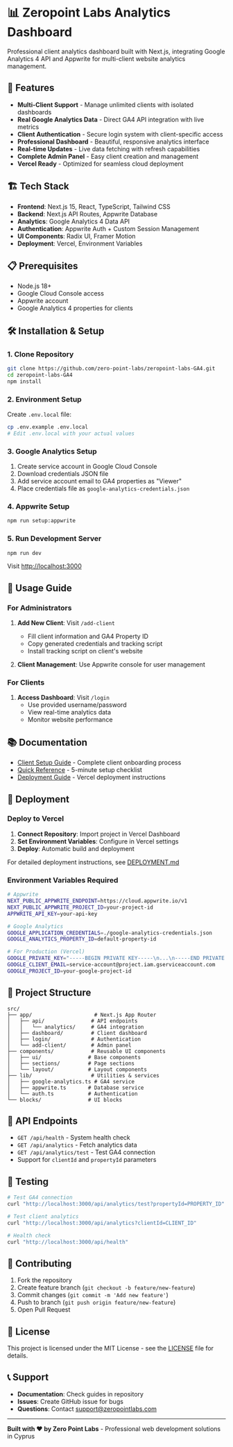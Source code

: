 # 📊 Zeropoint Labs Analytics Dashboard

Professional client analytics dashboard built with Next.js, integrating Google Analytics 4 API and Appwrite for multi-client website analytics management.

## 🚀 Features

- **Multi-Client Support** - Manage unlimited clients with isolated dashboards
- **Real Google Analytics Data** - Direct GA4 API integration with live metrics
- **Client Authentication** - Secure login system with client-specific access
- **Professional Dashboard** - Beautiful, responsive analytics interface
- **Real-time Updates** - Live data fetching with refresh capabilities
- **Complete Admin Panel** - Easy client creation and management
- **Vercel Ready** - Optimized for seamless cloud deployment

## 🏗️ Tech Stack

- **Frontend**: Next.js 15, React, TypeScript, Tailwind CSS
- **Backend**: Next.js API Routes, Appwrite Database
- **Analytics**: Google Analytics 4 Data API
- **Authentication**: Appwrite Auth + Custom Session Management
- **UI Components**: Radix UI, Framer Motion
- **Deployment**: Vercel, Environment Variables

## 📋 Prerequisites

- Node.js 18+
- Google Cloud Console access
- Appwrite account
- Google Analytics 4 properties for clients

## 🛠️ Installation & Setup

### 1. Clone Repository
```bash
git clone https://github.com/zero-point-labs/zeropoint-labs-GA4.git
cd zeropoint-labs-GA4
npm install
```

### 2. Environment Setup
Create `.env.local` file:
```bash
cp .env.example .env.local
# Edit .env.local with your actual values
```

### 3. Google Analytics Setup
1. Create service account in Google Cloud Console
2. Download credentials JSON file
3. Add service account email to GA4 properties as "Viewer"
4. Place credentials file as `google-analytics-credentials.json`

### 4. Appwrite Setup
```bash
npm run setup:appwrite
```

### 5. Run Development Server
```bash
npm run dev
```

Visit [http://localhost:3000](http://localhost:3000)

## 📖 Usage Guide

### For Administrators

1. **Add New Client**: Visit `/add-client`
   - Fill client information and GA4 Property ID
   - Copy generated credentials and tracking script
   - Install tracking script on client's website

2. **Client Management**: Use Appwrite console for user management

### For Clients

1. **Access Dashboard**: Visit `/login`
   - Use provided username/password
   - View real-time analytics data
   - Monitor website performance

## 📚 Documentation

- [Client Setup Guide](./CLIENT_SETUP_GUIDE.md) - Complete client onboarding process
- [Quick Reference](./QUICK_REFERENCE.md) - 5-minute setup checklist  
- [Deployment Guide](./DEPLOYMENT.md) - Vercel deployment instructions

## 🚀 Deployment

### Deploy to Vercel

1. **Connect Repository**: Import project in Vercel Dashboard
2. **Set Environment Variables**: Configure in Vercel settings
3. **Deploy**: Automatic build and deployment

For detailed deployment instructions, see [DEPLOYMENT.md](./DEPLOYMENT.md)

### Environment Variables Required

```bash
# Appwrite
NEXT_PUBLIC_APPWRITE_ENDPOINT=https://cloud.appwrite.io/v1
NEXT_PUBLIC_APPWRITE_PROJECT_ID=your-project-id
APPWRITE_API_KEY=your-api-key

# Google Analytics
GOOGLE_APPLICATION_CREDENTIALS=./google-analytics-credentials.json
GOOGLE_ANALYTICS_PROPERTY_ID=default-property-id

# For Production (Vercel)
GOOGLE_PRIVATE_KEY="-----BEGIN PRIVATE KEY-----\n...\n-----END PRIVATE KEY-----\n"
GOOGLE_CLIENT_EMAIL=service-account@project.iam.gserviceaccount.com
GOOGLE_PROJECT_ID=your-google-project-id
```

## 📁 Project Structure

```
src/
├── app/                    # Next.js App Router
│   ├── api/               # API endpoints
│   │   └── analytics/     # GA4 integration
│   ├── dashboard/         # Client dashboard
│   ├── login/             # Authentication
│   └── add-client/        # Admin panel
├── components/            # Reusable UI components
│   ├── ui/               # Base components
│   ├── sections/         # Page sections
│   └── layout/           # Layout components
├── lib/                   # Utilities & services
│   ├── google-analytics.ts # GA4 service
│   ├── appwrite.ts       # Database service
│   └── auth.ts           # Authentication
└── blocks/               # UI blocks
```

## 🔧 API Endpoints

- `GET /api/health` - System health check
- `GET /api/analytics` - Fetch analytics data
- `GET /api/analytics/test` - Test GA4 connection
- Support for `clientId` and `propertyId` parameters

## 🧪 Testing

```bash
# Test GA4 connection
curl "http://localhost:3000/api/analytics/test?propertyId=PROPERTY_ID"

# Test client analytics  
curl "http://localhost:3000/api/analytics?clientId=CLIENT_ID"

# Health check
curl "http://localhost:3000/api/health"
```

## 🤝 Contributing

1. Fork the repository
2. Create feature branch (`git checkout -b feature/new-feature`)
3. Commit changes (`git commit -m 'Add new feature'`)
4. Push to branch (`git push origin feature/new-feature`)
5. Open Pull Request

## 📄 License

This project is licensed under the MIT License - see the [LICENSE](LICENSE) file for details.

## 📞 Support

- **Documentation**: Check guides in repository
- **Issues**: Create GitHub issue for bugs
- **Questions**: Contact [support@zeropointlabs.com](mailto:support@zeropointlabs.com)

---

**Built with ❤️ by Zero Point Labs** - Professional web development solutions in Cyprus 